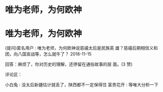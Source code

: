 # 唯为老师，为何欧神

# 唯为老师，为何欧神

(提问)匿名用户 : 唯为老师，为何欧神说慈禧太后是民族英 雄？慈禧后期相信义和团，向八国宣战等，怎么就牛了？ 2018-11-15

回答：麻烦了，你对历史的理解，还停留在通俗故事的层 面。(3 赞)

评论区：

小白兔 : 没太后新疆估计就丢了，陕西都不一定保得住 富贵花开 : 等唯大分析一下